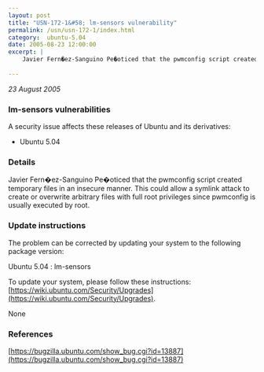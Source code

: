 ```yaml
---
layout: post
title: "USN-172-1&#58; lm-sensors vulnerability"
permalink: /usn/usn-172-1/index.html
category:  ubuntu-5.04
date: 2005-08-23 12:00:00
excerpt: |
    Javier Fern�ez-Sanguino Pe�oticed that the pwmconfig script created temporary files in an insecure manner. This could allow a symlink attack to create or overwrite arbitrary files with full root privileges since pwmconfig is usually executed by root.
    
--- 
```

 
 

*23 August 2005*

### lm-sensors vulnerabilities

A security issue affects these releases of Ubuntu and its derivatives:

* Ubuntu 5.04

### Details

Javier Fern�ez-Sanguino Pe�oticed that the pwmconfig script created temporary files in an insecure manner. This could allow a symlink attack to create or overwrite arbitrary files with full root privileges since pwmconfig is usually executed by root.

### Update instructions

The problem can be corrected by updating your system to the following package version:

Ubuntu 5.04
 : lm-sensors 

To update your system, please follow these instructions: [https://wiki.ubuntu.com/Security/Upgrades](https://wiki.ubuntu.com/Security/Upgrades).

None

### References

 
 [https://bugzilla.ubuntu.com/show_bug.cgi?id=13887](https://bugzilla.ubuntu.com/show_bug.cgi?id=13887)
 

